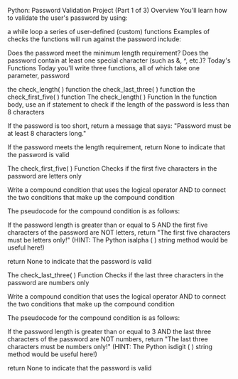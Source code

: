 Python: Password Validation Project (Part 1 of 3)
Overview
You'll learn how to validate the user's password by using:

a while loop
a series of user-defined (custom) functions
Examples of checks the functions will run against the password include:

Does the password meet the minimum length requirement?
Does the password contain at least one special character (such as &, ^, etc.)?
Today's Functions
Today you'll write three functions, all of which take one parameter, password

the check_length( ) function
the check_last_three( ) function
the check_first_five( ) function
The check_length( ) Function
In the function body, use an if statement to check if the length of the password is less than 8 characters

If the password is too short, return a message that says: "Password must be at least 8 characters long."

If the password meets the length requirement, return None to indicate that the password is valid

The check_first_five( ) Function
Checks if the first five characters in the password are letters only

Write a compound condition that uses the logical operator AND to connect the two conditions that make up the compound condition

The pseudocode for the compound condition is as follows:

If the password length is greater than or equal to 5 AND the first five characters of the password are NOT letters, return "The first five characters must be letters only!" (HINT: The Python isalpha ( ) string method would be useful here!)

return None to indicate that the password is valid

The check_last_three( ) Function
Checks if the last three characters in the password are numbers only

Write a compound condition that uses the logical operator AND to connect the two conditions that make up the compound condition

The pseudocode for the compound condition is as follows:

If the password length is greater than or equal to 3 AND the last three characters of the password are NOT numbers, return "The last three characters must be numbers only!" (HINT: The Python isdigit ( ) string method would be useful here!)

return None to indicate that the password is valid
